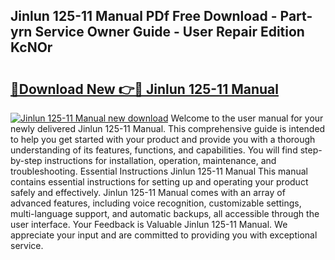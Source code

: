 ## Jinlun 125-11 Manual PDf Free Download - Part-yrn Service Owner Guide - User Repair Edition KcNOr

# <h2><a href="http://cf2994.oget.top/?id=Jinlun+125-11+Manual">🔗Download New 👉🔴 Jinlun 125-11 Manual</a></h2>

[![Jinlun 125-11 Manual new download](https://i.imgur.com/5g1atiW.png)](http://cf2994.oget.top/?id=Jinlun+125-11+Manual)
Welcome to the user manual for your newly delivered Jinlun 125-11 Manual. This comprehensive guide is intended to help you get started with your product and provide you with a thorough understanding of its features, functions, and capabilities. You will find step-by-step instructions for installation, operation, maintenance, and troubleshooting. Essential Instructions Jinlun 125-11 Manual This manual contains essential instructions for setting up and operating your product safely and effectively. Jinlun 125-11 Manual comes with an array of advanced features, including voice recognition, customizable settings, multi-language support, and automatic backups, all accessible through the user interface. Your Feedback is Valuable Jinlun 125-11 Manual. We appreciate your input and are committed to providing you with exceptional service.
